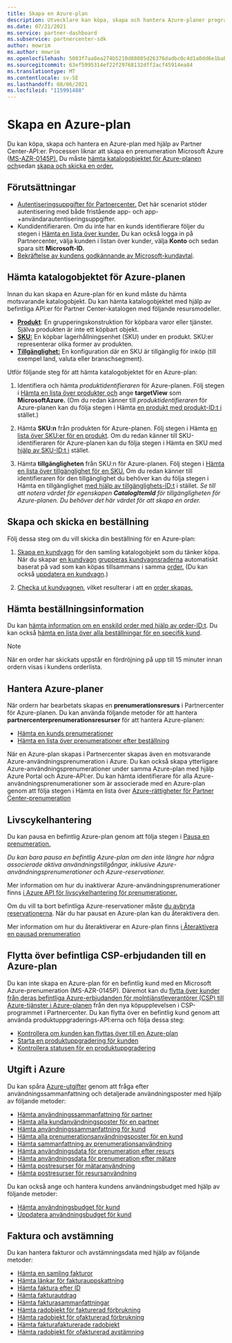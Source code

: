 ```yaml
---
title: Skapa en Azure-plan
description: Utvecklare kan köpa, skapa och hantera Azure-planer programmatiskt med hjälp av Partner Center-API:er.
ms.date: 07/21/2021
ms.service: partner-dashboard
ms.subservice: partnercenter-sdk
author: mowrim
ms.author: mowrim
ms.openlocfilehash: 5083f7aa8ea274b5210d88085d26376dadbc0c4d1a0dd6e1babe59c94d7a6f9c
ms.sourcegitcommit: 63ef5995314ef22f29768132dff2acf45914ea84
ms.translationtype: MT
ms.contentlocale: sv-SE
ms.lasthandoff: 08/06/2021
ms.locfileid: "115991488"
---
```

# <a name="create-an-azure-plan"></a>Skapa en Azure-plan

Du kan köpa, skapa och hantera en Azure-plan med hjälp av Partner Center-API:er. Processen liknar att skapa en prenumeration Microsoft Azure ([MS-AZR-0145P).](https://go.microsoft.com/fwlink/p/?linkid=2164140) Du måste [hämta katalogobjektet för Azure-planen och](#get-the-catalog-item-for-azure-plan)sedan [skapa och skicka en order.](#create-and-submit-an-order)

## <a name="prerequisites"></a>Förutsättningar

* [Autentiseringsuppgifter för Partnercenter.](partner-center-authentication.md) Det här scenariot stöder autentisering med både fristående app- och app-+användarautentiseringsuppgifter.
* Kundidentifieraren. Om du inte har en kunds identifierare följer du stegen i [Hämta en lista över kunder.](get-a-list-of-customers.md) Du kan också logga in på Partnercenter, välja kunden i listan över kunder, välja **Konto** och sedan spara sitt **Microsoft-ID.**
* [Bekräftelse av kundens godkännande av Microsoft-kundavtal](/partner-center/confirm-customer-agreement).

## <a name="get-the-catalog-item-for-azure-plan"></a>Hämta katalogobjektet för Azure-planen

Innan du kan skapa en Azure-plan för en kund måste du hämta motsvarande katalogobjekt. Du kan hämta katalogobjektet med hjälp av befintliga API:er för Partner Center-katalogen med följande resursmodeller.

* **[Produkt](product-resources.md#product)**: En grupperingskonstruktion för köpbara varor eller tjänster. Själva produkten är inte ett köpbart objekt.
* **[SKU:](product-resources.md#sku)** En köpbar lagerhållningsenhet (SKU) under en produkt. SKU:er representerar olika former av produkten.
* **[Tillgänglighet:](product-resources.md#availability)** En konfiguration där en SKU är tillgänglig för inköp (till exempel land, valuta eller branschsegment).

Utför följande steg för att hämta katalogobjektet för en Azure-plan:

1. Identifiera och hämta *produktidentifieraren* för Azure-planen. Följ stegen i [Hämta en lista över produkter och](get-a-list-of-products.md) ange **targetView** som **MicrosoftAzure.** (Om du redan känner till *produktidentifieraren* för Azure-planen kan du följa stegen i Hämta [en produkt med produkt-ID:t i](get-a-product-by-id.md) stället.)

2. Hämta **SKU:n** från produkten för Azure-planen. Följ stegen i Hämta [en lista över SKU:er för en produkt](get-a-list-of-skus-for-a-product.md). Om du redan känner till SKU-identifieraren för Azure-planen kan du följa stegen i Hämta en SKU med [hjälp av SKU-ID:t i](get-a-sku-by-id.md) stället.

3. Hämta **tillgängligheten** från SKU:n för Azure-planen. Följ stegen i [Hämta en lista över tillgänglighet för en SKU.](get-a-list-of-availabilities-for-a-sku.md) Om du redan känner till identifieraren för den tillgänglighet du behöver kan du följa stegen i Hämta en tillgänglighet [med hjälp av tillgänglighets-ID:t](get-an-availability-by-id.md) i stället. *Se till att notera värdet för egenskapen **CatalogItemId** för tillgängligheten för Azure-planen. Du behöver det här värdet för att skapa en order.*

## <a name="create-and-submit-an-order"></a>Skapa och skicka en beställning

Följ dessa steg om du vill skicka din beställning för en Azure-plan:

1. [Skapa en kundvagn](create-a-cart.md) för den samling katalogobjekt som du tänker köpa. När du skapar [en kundvagn](cart-resources.md#cart) [grupperas kundvagnsraderna](cart-resources.md#cartlineitem) automatiskt baserat på vad som kan köpas tillsammans i samma [order.](order-resources.md#order) (Du kan också [uppdatera en kundvagn](update-a-cart.md).)

2. [Checka ut kundvagnen](checkout-a-cart.md), vilket resulterar i att en [order skapas.](order-resources.md#order)

## <a name="get-order-details"></a>Hämta beställningsinformation

Du kan [hämta information om en enskild order med hjälp av order-ID:t](get-an-order-by-id.md). Du kan också [hämta en lista över alla beställningar för en specifik kund](get-all-of-a-customer-s-orders.md).

>[!NOTE]
>När en order har skickats uppstår en fördröjning på upp till 15 minuter innan ordern visas i kundens orderlista.

## <a name="manage-azure-plans"></a>Hantera Azure-planer

När ordern har bearbetats skapas en **prenumerationsresurs** i Partnercenter för Azure-planen. Du kan använda följande metoder för att hantera **partnercenterprenumerationsresurser** för att hantera Azure-planen:

* [Hämta en kunds prenumerationer](get-all-of-a-customer-s-subscriptions.md)
* [Hämta en lista över prenumerationer efter beställning](get-a-list-of-subscriptions-by-order.md)

När en Azure-plan skapas i Partnercenter skapas även en motsvarande Azure-användningsprenumeration i Azure. Du kan också skapa ytterligare Azure-användningsprenumerationer under samma Azure-plan med hjälp Azure Portal och Azure-API:er. Du kan hämta identifierare för alla Azure-användningsprenumerationer som är associerade med en Azure-plan genom att följa stegen i Hämta en lista över [Azure-rättigheter för Partner Center-prenumeration](get-a-list-of-azure-entitlements-for-subscription.md)

## <a name="lifecycle-management"></a>Livscykelhantering

Du kan pausa en befintlig Azure-plan genom att följa stegen i [Pausa en prenumeration.](suspend-a-subscription.md)

*Du kan bara pausa en befintlig Azure-plan om den inte längre har några associerade aktiva användningstillgångar, inklusive Azure-användningsprenumerationer och Azure-reservationer.*

Mer information om hur du inaktiverar Azure-användningsprenumerationer finns [i Azure API för livscykelhantering för prenumerationer.](/rest/api/resources/subscriptions)

Om du vill ta bort befintliga Azure-reservationer måste [du avbryta reservationerna](/partner-center/azure-reservations-manage#cancel-or-exchange-a-reservation).
När du har pausat en Azure-plan kan du återaktivera den.

Mer information om hur du återaktiverar en Azure-plan finns [i Återaktivera en pausad prenumeration](reactivate-a-suspended-a-subscription.md)

## <a name="transition-existing-csp-offers-to-azure-plan"></a>Flytta över befintliga CSP-erbjudanden till en Azure-plan 

Du kan inte skapa en Azure-plan för en befintlig kund med en Microsoft Azure-prenumeration (MS-AZR-0145P). Däremot kan du [flytta över kunder från deras befintliga Azure-erbjudanden för molntjänstleverantörer (CSP) till Azure-tjänster i Azure-planen](/partner-center/azure-plan-transition) från den nya köpupplevelsen i CSP-programmet i Partnercenter. Du kan flytta över en befintlig kund genom att använda produktuppgraderings-API:erna och följa dessa steg:

* [Kontrollera om kunden kan flyttas över till en Azure-plan](get-eligibility-for-product-upgrade.md)
* [Starta en produktuppgradering för kunden](create-product-upgrade-entity.md)
* [Kontrollera statusen för en produktuppgradering](get-product-upgrade-status.md)

## <a name="azure-spending"></a>Utgift i Azure

Du kan spåra [Azure-utgifter](azure-spending.md) genom att fråga efter användningssammanfattning och detaljerade användningsposter med hjälp av följande metoder:

* [Hämta användningssammanfattning för partner](get-a-partner-usage-summary.md)
* [Hämta alla kundanvändningsposter för en partner](get-a-customer-s-usage-records.md)
* [Hämta användningssammanfattning för kund](get-a-customer-usage-summary.md)
* [Hämta alla prenumerationsanvändningsposter för en kund](get-a-customer-subscription-s-usage-records.md)
* [Hämta sammanfattning av prenumerationsanvändning](get-a-customer-subscription-usage-summary.md)
* [Hämta användningsdata för prenumeration efter resurs](get-a-customer-subscription-resource-usage-records.md)
* [Hämta användningsdata för prenumeration efter mätare](get-a-customer-subscription-meter-usage-records.md)
* [Hämta postresurser för mätaranvändning](meter-usage-resources.md)
* [Hämta postresurser för resursanvändning](resource-usage-resources.md)

Du kan också ange och hantera kundens användningsbudget med hjälp av följande metoder:

* [Hämta användningsbudget för kund](get-a-customer-s-usage-spending-budget.md)
* [Uppdatera användningsbudget för kund](update-a-customer-s-usage-spending-budget.md)

## <a name="invoice-and-reconciliation"></a>Faktura och avstämning

Du kan hantera fakturor och avstämningsdata med hjälp av följande metoder:

* [Hämta en samling fakturor](get-a-collection-of-invoices.md)
* [Hämta länkar för fakturauppskattning](get-invoice-estimate-links.md)
* [Hämta faktura efter ID](get-invoice-by-id.md)
* [Hämta fakturautdrag](get-invoice-statement.md)
* [Hämta fakturasammanfattningar](get-invoice-summaries.md)
* [Hämta radobjekt för fakturerad förbrukning](get-invoice-billed-consumption-lineitems.md)
* [Hämta radobjekt för ofakturerad förbrukning](get-invoice-unbilled-consumption-lineitems.md)
* [Hämta fakturafakturerade radobjekt](get-invoiceline-items.md)
* [Hämta radobjekt för ofakturerad avstämning](get-invoice-unbilled-recon-lineitems.md)
